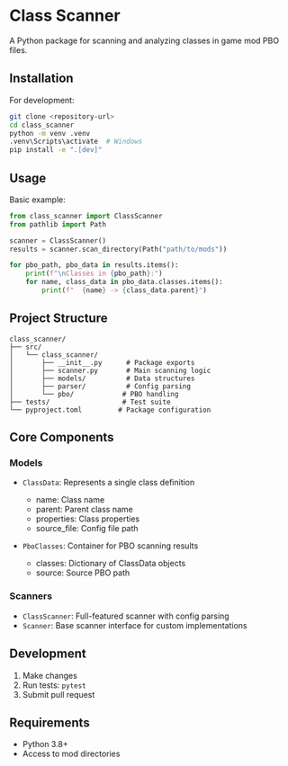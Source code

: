# Class Scanner

A Python package for scanning and analyzing classes in game mod PBO files.

## Installation

For development:
```bash
git clone <repository-url>
cd class_scanner
python -m venv .venv
.venv\Scripts\activate  # Windows
pip install -e ".[dev]"
```

## Usage

Basic example:
```python
from class_scanner import ClassScanner
from pathlib import Path

scanner = ClassScanner()
results = scanner.scan_directory(Path("path/to/mods"))

for pbo_path, pbo_data in results.items():
    print(f"\nClasses in {pbo_path}:")
    for name, class_data in pbo_data.classes.items():
        print(f"  {name} -> {class_data.parent}")
```

## Project Structure

```
class_scanner/
├── src/
│   └── class_scanner/
│       ├── __init__.py      # Package exports
│       ├── scanner.py       # Main scanning logic
│       ├── models/          # Data structures
│       ├── parser/          # Config parsing
│       └── pbo/            # PBO handling
├── tests/                  # Test suite
└── pyproject.toml         # Package configuration
```

## Core Components

### Models
- `ClassData`: Represents a single class definition
  - name: Class name
  - parent: Parent class name
  - properties: Class properties
  - source_file: Config file path

- `PboClasses`: Container for PBO scanning results
  - classes: Dictionary of ClassData objects
  - source: Source PBO path

### Scanners
- `ClassScanner`: Full-featured scanner with config parsing
- `Scanner`: Base scanner interface for custom implementations

## Development

1. Make changes
2. Run tests: `pytest`
3. Submit pull request

## Requirements

- Python 3.8+
- Access to mod directories